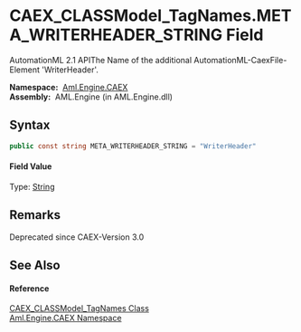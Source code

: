CAEX_CLASSModel_TagNames.META_WRITERHEADER_STRING Field
=======================================================
AutomationML 2.1 APIThe Name of the additional AutomationML-CaexFile-Element 'WriterHeader'.

  **Namespace:**  [Aml.Engine.CAEX][1]  
  **Assembly:**  AML.Engine (in AML.Engine.dll)

Syntax
------

```csharp
public const string META_WRITERHEADER_STRING = "WriterHeader"
```

#### Field Value
Type: [String][2]

Remarks
-------
 Deprecated since CAEX-Version 3.0 

See Also
--------

#### Reference
[CAEX_CLASSModel_TagNames Class][3]  
[Aml.Engine.CAEX Namespace][1]  

[1]: ../README.md
[2]: https://docs.microsoft.com/dotnet/api/system.string
[3]: README.md
[4]: https://www.automationml.org
[5]: ../../icons/logoShade.png